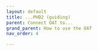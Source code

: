 ```yaml
---
layout: default
title: ...PHD2 (guiding)
parent: Connect OAT to...
grand_parent: How to use the OAT
nav_order: 4

---
```


# 